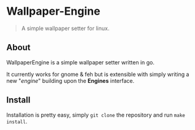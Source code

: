 # Wallpaper-Engine

> A simple wallpaper setter for linux.

## About

WallpaperEngine is a simple wallpaper setter written in go.

It currently works for gnome & feh but is extensible with simply writing a new "_engine_" building upon the __Engines__ interface.

## Install

Installation is pretty easy, simply ```git clone``` the repository and run ```make install```.

